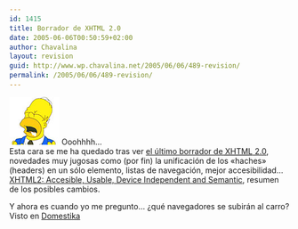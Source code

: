 ```yaml
---
id: 1415
title: Borrador de XHTML 2.0
date: 2005-06-06T00:50:59+02:00
author: Chavalina
layout: revision
guid: http://www.wp.chavalina.net/2005/06/06/489-revision/
permalink: /2005/06/06/489-revision/
---
```

<img class="imgizqda" src="/imagenes/emoticonos/homer-mmm.jpg" alt="Mmmmm" /> Ooohhhh&#8230;  
Esta cara se me ha quedado tras ver <a href="http://www.w3.org/TR/xhtml2/" target="_blank">el &uacute;ltimo borrador de <acronym title="eXtended HyperText Markup Language">XHTML</acronym> 2.0</a>, novedades muy jugosas como (por fin) la unificaci&oacute;n de los «haches» (headers) en un s&oacute;lo elemento, listas de navegaci&oacute;n, mejor accesibilidad&#8230;  
<a href="http://www.w3.org/2005/Talks/05-steven-xtech/" target="_blank">XHTML2: Accesible, Usable, Device Independent and Semantic</a>, resumen de los posibles cambios.

Y ahora es cuando yo me pregunto&#8230; &iquest;qu&eacute; navegadores se subir&aacute;n al carro?  
Visto en <a href="http://www.domestika.org/" target="_blank">Domestika</a>